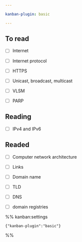 ```yaml
---

kanban-plugin: basic

---
```


## To read

- [ ] Internet
- [ ] Internet protocol
- [ ] HTTPS
- [ ] Unicast, broadcast, multicast
- [ ] VLSM
- [ ] PARP


## Reading

- [ ] IPv4 and IPv6


## Readed

- [ ] Computer network architecture
- [ ] Links
- [ ] Domain name
- [ ] TLD
- [ ] DNS
- [ ] domain registries




%% kanban:settings
```
{"kanban-plugin":"basic"}
```
%%
